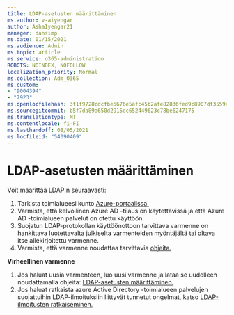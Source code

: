 ```yaml
---
title: LDAP-asetusten määrittäminen
ms.author: v-aiyengar
author: AshaIyengar21
manager: dansimp
ms.date: 01/15/2021
ms.audience: Admin
ms.topic: article
ms.service: o365-administration
ROBOTS: NOINDEX, NOFOLLOW
localization_priority: Normal
ms.collection: Adm_O365
ms.custom:
- "9004394"
- "7923"
ms.openlocfilehash: 3f1f9728cdcfbe5676e5afc45b2afe82836fed9c8907df3559ac7daec21194ed
ms.sourcegitcommit: b5f7da89a650d2915dc652449623c78be6247175
ms.translationtype: MT
ms.contentlocale: fi-FI
ms.lasthandoff: 08/05/2021
ms.locfileid: "54090409"
---
```

# <a name="configure-ldap"></a>LDAP-asetusten määrittäminen

Voit määrittää LDAP:n seuraavasti:

1. Tarkista toimialueesi kunto [Azure-portaalissa.](https://aka.ms/aadds-health)
1. Varmista, että kelvollinen Azure AD -tilaus on käytettävissä ja että Azure AD -toimialueen palvelut on otettu käyttöön.
1. Suojatun LDAP-protokollan käyttöönottoon tarvittava varmenne on hankittava luotettavalta julkiselta varmenteiden myöntäjältä tai oltava itse allekirjoitettu varmenne.
1. Varmista, että varmenne noudattaa tarvittavia [ohjeita.](https://docs.microsoft.com/azure/active-directory-domain-services/active-directory-ds-admin-guide-configure-secure-ldap#requirements-for-the-secure-ldap-certificate)

**Virheellinen varmenne**
1. Jos haluat uusia varmenteen, luo uusi varmenne ja lataa se uudelleen noudattamalla ohjeita: [LDAP-asetusten määrittäminen.](https://docs.microsoft.com/azure/active-directory-domain-services/tutorial-configure-ldaps?WT.mc_id=Portal-Microsoft_Azure_Support)
1. Jos haluat ratkaista azure Active Directory -toimialueen palvelujen suojattuihin LDAP-ilmoituksiin liittyvät tunnetut ongelmat, katso [LDAP-ilmoitusten ratkaiseminen.](https://docs.microsoft.com/azure/active-directory-domain-services/alert-ldaps?WT.mc_id=Portal-Microsoft_Azure_Support)
